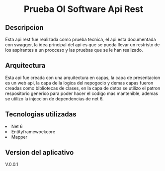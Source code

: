 <h1 align="center"> Prueba Ol Software Api Rest </h1>

<h2 align="left"> Descripcion</h2>
<p>
Esta api rest fue  realizada como  prueba tecnica,  el api esta documentada con swagger, la idea
principal del api es que se pueda llevar un restristo de los aspirantes a un procceso y las pruebas 
 que se le han realizado.
</p>
<h2 align="left"> Arquitectura</h2>
<p>
Esta api fue creada con una arquitectura en capas, la capa de presentacion es un web api, la capa 
de la logica del nepogocio y demas capas fueron creadas como bibliotecas de clases, 
en la capa de detos se utilizo el patron respositorio generico para poder hacer el codigo mas mantenible, ademas 
se utilizo la injeccion de dependencias de net 6.
</p>
<h2 align="left"> Tecnologias utilizadas</h2>
<p>
    <li>Net 6</li>
    <li>Entityframewoekcore</li>
    <li>Mapper</li>
</p>
<h2 align="left"> Version del aplicativo</h2>
<p> V.0.0.1</p>